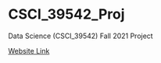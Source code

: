 # CSCI_39542_Proj
Data Science (CSCI_39542) Fall 2021 Project  

[Website Link](https://anthony-b1.github.io/CSCI_39542_Proj/)
